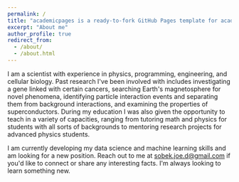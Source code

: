 ```yaml
---
permalink: /
title: "academicpages is a ready-to-fork GitHub Pages template for academic personal websites"
excerpt: "About me"
author_profile: true
redirect_from: 
  - /about/
  - /about.html
---
```


I am a scientist with experience in physics, programming, engineering, and cellular biology.  Past research I've been involved with includes investigating a gene linked with certain cancers, searching Earth's magnetosphere for novel phenomena, identifying particle interaction events and separating them from background interactions, and examining the properties of superconductors.  During my education I was also given the opportunity to teach in a variety of capacities, ranging from tutoring math and physics for students with all sorts of backgrounds to mentoring research projects for advanced physics students.

I am currently developing my data science and machine learning skills and am looking for a new position.  Reach out to me at sobek.joe.d@gmail.com if you'd like to connect or share any interesting facts.  I'm always looking to learn something new.
